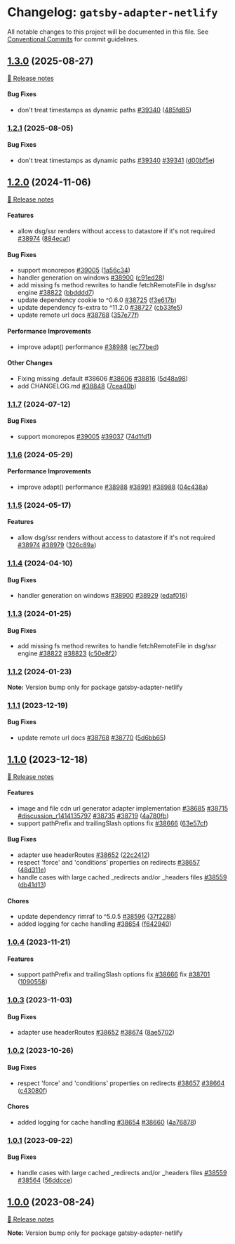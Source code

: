 # Changelog: `gatsby-adapter-netlify`

All notable changes to this project will be documented in this file.
See [Conventional Commits](https://conventionalcommits.org) for commit guidelines.

## [1.3.0](https://github.com/gatsbyjs/gatsby/commits/gatsby-adapter-netlify@1.3.0/packages/gatsby-adapter-netlify) (2025-08-27)

[🧾 Release notes](https://www.gatsbyjs.com/docs/reference/release-notes/v5.15)

#### Bug Fixes

- don't treat timestamps as dynamic paths [#39340](https://github.com/gatsbyjs/gatsby/issues/39340) ([485fd85](https://github.com/gatsbyjs/gatsby/commit/485fd858d2ed096ab2a39a744b46fa6cdf7dee41))

### [1.2.1](https://github.com/gatsbyjs/gatsby/commits/gatsby-adapter-netlify@1.2.1/packages/gatsby-adapter-netlify) (2025-08-05)

#### Bug Fixes

- don't treat timestamps as dynamic paths [#39340](https://github.com/gatsbyjs/gatsby/issues/39340) [#39341](https://github.com/gatsbyjs/gatsby/issues/39341) ([d00bf5e](https://github.com/gatsbyjs/gatsby/commit/d00bf5e47361a08cf9741f3c458c74c32b58f5f2))

## [1.2.0](https://github.com/gatsbyjs/gatsby/commits/gatsby-adapter-netlify@1.2.0/packages/gatsby-adapter-netlify) (2024-11-06)

[🧾 Release notes](https://www.gatsbyjs.com/docs/reference/release-notes/v5.14)

#### Features

- allow dsg/ssr renders without access to datastore if it's not required [#38974](https://github.com/gatsbyjs/gatsby/issues/38974) ([884ecaf](https://github.com/gatsbyjs/gatsby/commit/884ecaf57ba67a453fe90ecdf9999cc3549384d5))

#### Bug Fixes

- support monorepos [#39005](https://github.com/gatsbyjs/gatsby/issues/39005) ([1a56c34](https://github.com/gatsbyjs/gatsby/commit/1a56c3433a4285220358a22a9d72facbc1ce59e0))
- handler generation on windows [#38900](https://github.com/gatsbyjs/gatsby/issues/38900) ([c91ed28](https://github.com/gatsbyjs/gatsby/commit/c91ed287fd319a345c2f27877e20656826767e92))
- add missing fs method rewrites to handle fetchRemoteFile in dsg/ssr engine [#38822](https://github.com/gatsbyjs/gatsby/issues/38822) ([bbdddd7](https://github.com/gatsbyjs/gatsby/commit/bbdddd74063161c838c652e49448301fef5987c9))
- update dependency cookie to ^0.6.0 [#38725](https://github.com/gatsbyjs/gatsby/issues/38725) ([f3e617b](https://github.com/gatsbyjs/gatsby/commit/f3e617b370406342c8f5a001ce0ec05da01b80ab))
- update dependency fs-extra to ^11.2.0 [#38727](https://github.com/gatsbyjs/gatsby/issues/38727) ([cb33fe5](https://github.com/gatsbyjs/gatsby/commit/cb33fe5d02b3a42cf629baf948a7aae7a9e7dd0f))
- update remote url docs [#38768](https://github.com/gatsbyjs/gatsby/issues/38768) ([357e77f](https://github.com/gatsbyjs/gatsby/commit/357e77f88e19186bf6c39c0efc9d7ebca3e72e4f))

#### Performance Improvements

- improve adapt() performance [#38988](https://github.com/gatsbyjs/gatsby/issues/38988) ([ec77bed](https://github.com/gatsbyjs/gatsby/commit/ec77beded8ed28d8ec713f109673bd9c75d264d8))

#### Other Changes

- Fixing missing .default #38606 [#38606](https://github.com/gatsbyjs/gatsby/issues/38606) [#38816](https://github.com/gatsbyjs/gatsby/issues/38816) ([5d48a98](https://github.com/gatsbyjs/gatsby/commit/5d48a9877acab00100a2e280c1ce50e080246ee8))
- add CHANGELOG.md [#38848](https://github.com/gatsbyjs/gatsby/issues/38848) ([7cea40b](https://github.com/gatsbyjs/gatsby/commit/7cea40b61a8cbb9272d2d5cb7d637ae2a22d80e3))

### [1.1.7](https://github.com/gatsbyjs/gatsby/commits/gatsby-adapter-netlify@1.1.7/packages/gatsby-adapter-netlify) (2024-07-12)

#### Bug Fixes

- support monorepos [#39005](https://github.com/gatsbyjs/gatsby/issues/39005) [#39037](https://github.com/gatsbyjs/gatsby/issues/39037) ([74d1fd1](https://github.com/gatsbyjs/gatsby/commit/74d1fd117eb7c2dc75b584c03c8ce025748f5358))

### [1.1.6](https://github.com/gatsbyjs/gatsby/commits/gatsby-adapter-netlify@1.1.6/packages/gatsby-adapter-netlify) (2024-05-29)

#### Performance Improvements

- improve adapt() performance [#38988](https://github.com/gatsbyjs/gatsby/issues/38988) [#38991](https://github.com/gatsbyjs/gatsby/issues/38991) [#38988](https://github.com/gatsbyjs/gatsby/issues/38988) ([04c438a](https://github.com/gatsbyjs/gatsby/commit/04c438ada54a16c0d34d973464b80027eff61191))

### [1.1.5](https://github.com/gatsbyjs/gatsby/commits/gatsby-adapter-netlify@1.1.5/packages/gatsby-adapter-netlify) (2024-05-17)

#### Features

- allow dsg/ssr renders without access to datastore if it's not required [#38974](https://github.com/gatsbyjs/gatsby/issues/38974) [#38979](https://github.com/gatsbyjs/gatsby/issues/38979) ([326c89a](https://github.com/gatsbyjs/gatsby/commit/326c89aaa30edcd3d6e46e797a4b7bcec171b6f2))

### [1.1.4](https://github.com/gatsbyjs/gatsby/commits/gatsby-adapter-netlify@1.1.4/packages/gatsby-adapter-netlify) (2024-04-10)

#### Bug Fixes

- handler generation on windows [#38900](https://github.com/gatsbyjs/gatsby/issues/38900) [#38929](https://github.com/gatsbyjs/gatsby/issues/38929) ([edaf016](https://github.com/gatsbyjs/gatsby/commit/edaf016906b593f0e028fa4a4e0b4ecc41cf1cc6))

### [1.1.3](https://github.com/gatsbyjs/gatsby/commits/gatsby-adapter-netlify@1.1.3/packages/gatsby-adapter-netlify) (2024-01-25)

#### Bug Fixes

- add missing fs method rewrites to handle fetchRemoteFile in dsg/ssr engine [#38822](https://github.com/gatsbyjs/gatsby/issues/38822) [#38823](https://github.com/gatsbyjs/gatsby/issues/38823) ([c50e8f2](https://github.com/gatsbyjs/gatsby/commit/c50e8f2cd93898d9a483440ebd6eeeb492e73087))

### [1.1.2](https://github.com/gatsbyjs/gatsby/commits/gatsby-adapter-netlify@1.1.2/packages/gatsby-adapter-netlify) (2024-01-23)

**Note:** Version bump only for package gatsby-adapter-netlify

### [1.1.1](https://github.com/gatsbyjs/gatsby/commits/gatsby-adapter-netlify@1.1.1/packages/gatsby-adapter-netlify) (2023-12-19)

#### Bug Fixes

- update remote url docs [#38768](https://github.com/gatsbyjs/gatsby/issues/38768) [#38770](https://github.com/gatsbyjs/gatsby/issues/38770) ([5d6bb65](https://github.com/gatsbyjs/gatsby/commit/5d6bb65f1b1c93eaf5d9e01dfc9c8b37c9b09fea))

## [1.1.0](https://github.com/gatsbyjs/gatsby/commits/gatsby-adapter-netlify@1.1.0/packages/gatsby-adapter-netlify) (2023-12-18)

[🧾 Release notes](https://www.gatsbyjs.com/docs/reference/release-notes/v5.13)

#### Features

- image and file cdn url generator adapter implementation [#38685](https://github.com/gatsbyjs/gatsby/issues/38685) [#38715](https://github.com/gatsbyjs/gatsby/issues/38715) [#discussion_r1414135797](https://github.com/gatsbyjs/gatsby/issues/discussion_r1414135797) [#38735](https://github.com/gatsbyjs/gatsby/issues/38735) [#38719](https://github.com/gatsbyjs/gatsby/issues/38719) ([4a780fb](https://github.com/gatsbyjs/gatsby/commit/4a780fbac717b1df337f156e2ac4b2da6478106b))
- support pathPrefix and trailingSlash options fix [#38666](https://github.com/gatsbyjs/gatsby/issues/38666) ([63e57cf](https://github.com/gatsbyjs/gatsby/commit/63e57cf3dd96083d219c09741a751206bb715a53))

#### Bug Fixes

- adapter use headerRoutes [#38652](https://github.com/gatsbyjs/gatsby/issues/38652) ([22c2412](https://github.com/gatsbyjs/gatsby/commit/22c24122f321d60011aec7daec86a1ccf89e994d))
- respect 'force' and 'conditions' properties on redirects [#38657](https://github.com/gatsbyjs/gatsby/issues/38657) ([48d311e](https://github.com/gatsbyjs/gatsby/commit/48d311e71f7ab6865b0615f6f291764b4b04a874))
- handle cases with large cached \_redirects and/or \_headers files [#38559](https://github.com/gatsbyjs/gatsby/issues/38559) ([db41d13](https://github.com/gatsbyjs/gatsby/commit/db41d1356c527cf4028142050978accd4abb1e9a))

#### Chores

- update dependency rimraf to ^5.0.5 [#38596](https://github.com/gatsbyjs/gatsby/issues/38596) ([37f2288](https://github.com/gatsbyjs/gatsby/commit/37f2288ee701d30d4d62ccb2f1d4487e7eb522b4))
- added logging for cache handling [#38654](https://github.com/gatsbyjs/gatsby/issues/38654) ([f642940](https://github.com/gatsbyjs/gatsby/commit/f642940579fb2c96c22868b2b40f0983feaef087))

### [1.0.4](https://github.com/gatsbyjs/gatsby/commits/gatsby-adapter-netlify@1.0.4/packages/gatsby-adapter-netlify) (2023-11-21)

#### Features

- support pathPrefix and trailingSlash options fix [#38666](https://github.com/gatsbyjs/gatsby/issues/38666) fix [#38701](https://github.com/gatsbyjs/gatsby/issues/38701) ([1090558](https://github.com/gatsbyjs/gatsby/commit/1090558010c5e73de49d5987ab38d30165581c51))

### [1.0.3](https://github.com/gatsbyjs/gatsby/commits/gatsby-adapter-netlify@1.0.3/packages/gatsby-adapter-netlify) (2023-11-03)

#### Bug Fixes

- adapter use headerRoutes [#38652](https://github.com/gatsbyjs/gatsby/issues/38652) [#38674](https://github.com/gatsbyjs/gatsby/issues/38674) ([8ae5702](https://github.com/gatsbyjs/gatsby/commit/8ae5702433e8ab68b2742ef92f9816fbc84dcfd0))

### [1.0.2](https://github.com/gatsbyjs/gatsby/commits/gatsby-adapter-netlify@1.0.2/packages/gatsby-adapter-netlify) (2023-10-26)

#### Bug Fixes

- respect 'force' and 'conditions' properties on redirects [#38657](https://github.com/gatsbyjs/gatsby/issues/38657) [#38664](https://github.com/gatsbyjs/gatsby/issues/38664) ([c43080f](https://github.com/gatsbyjs/gatsby/commit/c43080f49fe54022be141855db4e56d98398338c))

#### Chores

- added logging for cache handling [#38654](https://github.com/gatsbyjs/gatsby/issues/38654) [#38660](https://github.com/gatsbyjs/gatsby/issues/38660) ([4a76878](https://github.com/gatsbyjs/gatsby/commit/4a768788c91298317ff40388c288564efc52b763))

### [1.0.1](https://github.com/gatsbyjs/gatsby/commits/gatsby-adapter-netlify@1.0.1/packages/gatsby-adapter-netlify) (2023-09-22)

#### Bug Fixes

- handle cases with large cached \_redirects and/or \_headers files [#38559](https://github.com/gatsbyjs/gatsby/issues/38559) [#38564](https://github.com/gatsbyjs/gatsby/issues/38564) ([56ddcce](https://github.com/gatsbyjs/gatsby/commit/56ddccecb8df4b04af956df9c83b7058d8008b26))

## [1.0.0](https://github.com/gatsbyjs/gatsby/commits/gatsby-adapter-netlify@1.0.0/packages/gatsby-adapter-netlify) (2023-08-24)

[🧾 Release notes](https://www.gatsbyjs.com/docs/reference/release-notes/v5.12)

**Note:** Version bump only for package gatsby-adapter-netlify

<a name="before-release-process"></a>
